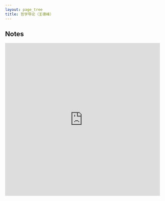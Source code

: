 ```yaml
---
layout: page_tree
title: 哲学导论（王德峰）
---
```



## Notes

<embed src="https://drive.google.com/viewerng/viewer?embedded=true&url=https://github.com/gggliuye/for_fun/raw/master/pdfs/philosophy/wangdefen_philo_intro.pdf" width="100%" height="500">
